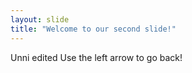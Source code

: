 ```yaml
---
layout: slide
title: "Welcome to our second slide!"
---
```

Unni edited
Use the left arrow to go back!
